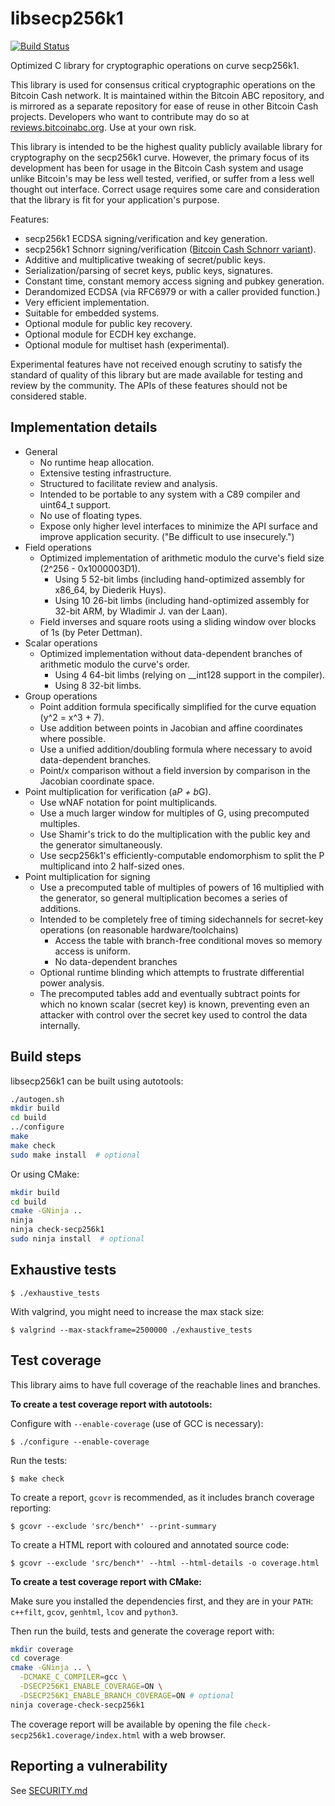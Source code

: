 libsecp256k1
============

[![Build Status](https://travis-ci.org/bitcoin-abc/secp256k1.svg?branch=master)](https://travis-ci.org/bitcoin-abc/secp256k1)

Optimized C library for cryptographic operations on curve secp256k1.

This library is used for consensus critical cryptographic operations on the Bitcoin Cash network. It is maintained within the Bitcoin ABC repository, and is mirrored as a separate repository for ease of reuse in other Bitcoin Cash projects. Developers who want to contribute may do so at [reviews.bitcoinabc.org](https://reviews.bitcoinabc.org/). Use at your own risk.

This library is intended to be the highest quality publicly available library for cryptography on the secp256k1 curve. However, the primary focus of its development has been for usage in the Bitcoin Cash system and usage unlike Bitcoin's may be less well tested, verified, or suffer from a less well thought out interface. Correct usage requires some care and consideration that the library is fit for your application's purpose.

Features:
* secp256k1 ECDSA signing/verification and key generation.
* secp256k1 Schnorr signing/verification ([Bitcoin Cash Schnorr variant](https://www.bitcoincash.org/spec/2019-05-15-schnorr.html)).
* Additive and multiplicative tweaking of secret/public keys.
* Serialization/parsing of secret keys, public keys, signatures.
* Constant time, constant memory access signing and pubkey generation.
* Derandomized ECDSA (via RFC6979 or with a caller provided function.)
* Very efficient implementation.
* Suitable for embedded systems.
* Optional module for public key recovery.
* Optional module for ECDH key exchange.
* Optional module for multiset hash (experimental).

Experimental features have not received enough scrutiny to satisfy the standard of quality of this library but are made available for testing and review by the community. The APIs of these features should not be considered stable.

Implementation details
----------------------

* General
  * No runtime heap allocation.
  * Extensive testing infrastructure.
  * Structured to facilitate review and analysis.
  * Intended to be portable to any system with a C89 compiler and uint64_t support.
  * No use of floating types.
  * Expose only higher level interfaces to minimize the API surface and improve application security. ("Be difficult to use insecurely.")
* Field operations
  * Optimized implementation of arithmetic modulo the curve's field size (2^256 - 0x1000003D1).
    * Using 5 52-bit limbs (including hand-optimized assembly for x86_64, by Diederik Huys).
    * Using 10 26-bit limbs (including hand-optimized assembly for 32-bit ARM, by Wladimir J. van der Laan).
  * Field inverses and square roots using a sliding window over blocks of 1s (by Peter Dettman).
* Scalar operations
  * Optimized implementation without data-dependent branches of arithmetic modulo the curve's order.
    * Using 4 64-bit limbs (relying on __int128 support in the compiler).
    * Using 8 32-bit limbs.
* Group operations
  * Point addition formula specifically simplified for the curve equation (y^2 = x^3 + 7).
  * Use addition between points in Jacobian and affine coordinates where possible.
  * Use a unified addition/doubling formula where necessary to avoid data-dependent branches.
  * Point/x comparison without a field inversion by comparison in the Jacobian coordinate space.
* Point multiplication for verification (a*P + b*G).
  * Use wNAF notation for point multiplicands.
  * Use a much larger window for multiples of G, using precomputed multiples.
  * Use Shamir's trick to do the multiplication with the public key and the generator simultaneously.
  * Use secp256k1's efficiently-computable endomorphism to split the P multiplicand into 2 half-sized ones.
* Point multiplication for signing
  * Use a precomputed table of multiples of powers of 16 multiplied with the generator, so general multiplication becomes a series of additions.
  * Intended to be completely free of timing sidechannels for secret-key operations (on reasonable hardware/toolchains)
    * Access the table with branch-free conditional moves so memory access is uniform.
    * No data-dependent branches
  * Optional runtime blinding which attempts to frustrate differential power analysis.
  * The precomputed tables add and eventually subtract points for which no known scalar (secret key) is known, preventing even an attacker with control over the secret key used to control the data internally.

Build steps
-----------

libsecp256k1 can be built using autotools:

```bash
./autogen.sh
mkdir build
cd build
../configure
make
make check
sudo make install  # optional
```

Or using CMake:

```bash
mkdir build
cd build
cmake -GNinja ..
ninja
ninja check-secp256k1
sudo ninja install  # optional
```

Exhaustive tests
-----------

    $ ./exhaustive_tests

With valgrind, you might need to increase the max stack size:

    $ valgrind --max-stackframe=2500000 ./exhaustive_tests

Test coverage
-----------

This library aims to have full coverage of the reachable lines and branches.

__To create a test coverage report with autotools:__

Configure with `--enable-coverage` (use of GCC is necessary):

    $ ./configure --enable-coverage

Run the tests:

    $ make check

To create a report, `gcovr` is recommended, as it includes branch coverage reporting:

    $ gcovr --exclude 'src/bench*' --print-summary

To create a HTML report with coloured and annotated source code:

    $ gcovr --exclude 'src/bench*' --html --html-details -o coverage.html


__To create a test coverage report with CMake:__

Make sure you installed the dependencies first, and they are in your `PATH`:
`c++filt`, `gcov`, `genhtml`, `lcov` and `python3`.

Then run the build, tests and generate the coverage report with:

```bash
mkdir coverage
cd coverage
cmake -GNinja .. \
  -DCMAKE_C_COMPILER=gcc \
  -DSECP256K1_ENABLE_COVERAGE=ON \
  -DSECP256K1_ENABLE_BRANCH_COVERAGE=ON # optional
ninja coverage-check-secp256k1
```

The coverage report will be available by opening the file
`check-secp256k1.coverage/index.html` with a web browser.

Reporting a vulnerability
------------

See [SECURITY.md](SECURITY.md)
